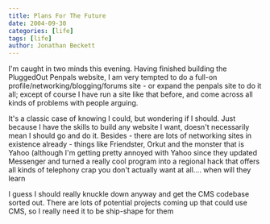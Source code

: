 ```yaml
---
title: Plans For The Future
date: 2004-09-30
categories: [life]
tags: [life]
author: Jonathan Beckett
---
```


I'm caught in two minds this evening. Having finished building the PluggedOut Penpals website, I am very tempted to do a full-on profile/networking/blogging/forums site - or expand the penpals site to do it all; except of course I have run a site like that before, and come across all kinds of problems with people arguing.

It's a classic case of knowing I could, but wondering if I should. Just because I have the skills to build any website I want, doesn't necessarily mean I should go and do it. Besides - there are lots of networking sites in existence already - things like Friendster, Orkut and the monster that is Yahoo (although I'm getting pretty annoyed with Yahoo since they updated Messenger and turned a really cool program into a regional hack that offers all kinds of telephony crap you don't actually want at all.... when will they learn 

I guess I should really knuckle down anyway and get the CMS codebase sorted out. There are lots of potential projects coming up that could use CMS, so I really need it to be ship-shape for them 